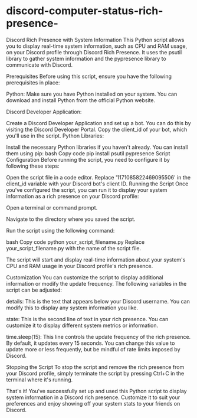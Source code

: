 # discord-computer-status-rich-presence-
Discord Rich Presence with System Information
This Python script allows you to display real-time system information, such as CPU and RAM usage, on your Discord profile through Discord Rich Presence. It uses the psutil library to gather system information and the pypresence library to communicate with Discord.

Prerequisites
Before using this script, ensure you have the following prerequisites in place:

Python: Make sure you have Python installed on your system. You can download and install Python from the official Python website.

Discord Developer Application:

Create a Discord Developer Application and set up a bot. You can do this by visiting the Discord Developer Portal.
Copy the client_id of your bot, which you'll use in the script.
Python Libraries:

Install the necessary Python libraries if you haven't already. You can install them using pip:
bash
Copy code
pip install psutil pypresence
Script Configuration
Before running the script, you need to configure it by following these steps:

Open the script file in a code editor.
Replace '1171085822469095506' in the client_id variable with your Discord bot's client ID.
Running the Script
Once you've configured the script, you can run it to display your system information as a rich presence on your Discord profile:

Open a terminal or command prompt.

Navigate to the directory where you saved the script.

Run the script using the following command:

bash
Copy code
python your_script_filename.py
Replace your_script_filename.py with the name of the script file.

The script will start and display real-time information about your system's CPU and RAM usage in your Discord profile's rich presence.

Customization
You can customize the script to display additional information or modify the update frequency. The following variables in the script can be adjusted:

details: This is the text that appears below your Discord username. You can modify this to display any system information you like.

state: This is the second line of text in your rich presence. You can customize it to display different system metrics or information.

time.sleep(15): This line controls the update frequency of the rich presence. By default, it updates every 15 seconds. You can change this value to update more or less frequently, but be mindful of rate limits imposed by Discord.

Stopping the Script
To stop the script and remove the rich presence from your Discord profile, simply terminate the script by pressing Ctrl+C in the terminal where it's running.

That's it! You've successfully set up and used this Python script to display system information in a Discord rich presence. Customize it to suit your preferences and enjoy showing off your system stats to your friends on Discord.

